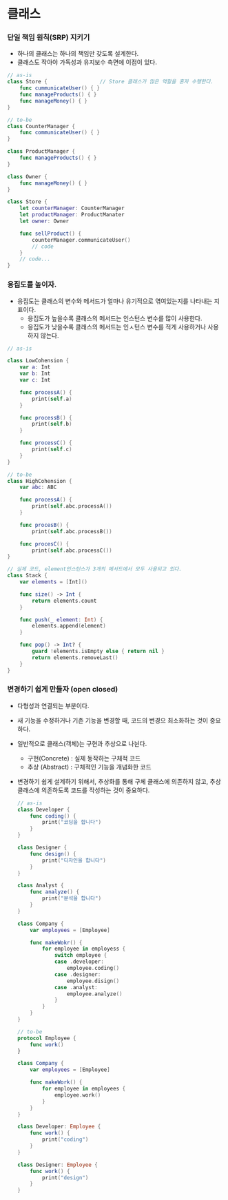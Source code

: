 # 클래스

### **단일 책임 원칙(SRP) 지키기**

* 하나의 클래스는 하나의 책임만 갖도록 설계한다.
* 클래스도 작아야 가독성과 유지보수 측면에 이점이 있다.

```swift
// as-is
class Store {                 // Store 클래스가 많은 역할을 혼자 수행한다.
    func cummunicateUser() { }
    func manageProducts() { }
    func manageMoney() { }
}
```

```swift
// to-be
class CounterManager {
    func communicateUser() { }
}

class ProductManager {
    func manageProducts() { }
}

class Owner {
    func manageMoney() { }
}

class Store {
    let counterManager: CounterManager
    let productManager: ProductManater
    let owner: Owner

    func sellProduct() {
        counterManager.communicateUser()
        // code
    }
    // code...
}
```

### **응집도를 높이자.**

* 응집도는 클래스의 변수와 메서드가 얼마나 유기적으로 엮여있는지를 나타내는 지표이다.
  * 응집도가 높을수록 클래스의 메서드는 인스턴스 변수를 많이 사용한다.
  * 응집도가 낮을수록 클래스의 메서드는 인ㅅ턴스 변수를 적게 사용하거나 사용하지 않는다.

```swift
// as-is

class LowCohension {
    var a: Int
    var b: Int
    var c: Int

    func processA() {
        print(self.a)
    }

    func processB() {
        print(self.b)
    }

    func processC() {
        print(self.c)
    }
}
```

```swift
// to-be
class HighCohension {
    var abc: ABC

    func processA() {
        print(self.abc.processA())
    }

    func procesB() {
        print(self.abc.processB())

    func procesC() {
        print(self.abc.processC())
}
```

```swift
// 실제 코드, element인스턴스가 3개의 메서드에서 모두 사용되고 있다.
class Stack { 
    var elements = [Int]()

    func size() -> Int {
        return elements.count
    }

    func push(_ element: Int) {
        elements.append(element)
    }

    func pop() -> Int? {
        guard !elements.isEmpty else { return nil }
        return elements.removeLast()
    }
}
```



### **변경하기 쉽게 만들자 (open closed)**

* 다형성과 연결되는 부분이다.
* 새 기능을 수정하거나 기존 기능을 변경할 때, 코드의 변경으 최소화하는 것이 중요하다.
* 일반적으로 클래스(객체)는 구현과 추상으로 나뉜다.
  * 구현(Concrete) : 실제 동작하는 구체적 코드
  * 추상 (Abstract) : 구체적인 기능을 개념화한 코드
*   변경하기 쉽게 설계하기 위해서, 추상화를 통해 구체 클래스에 의존하지 않고, 추상 클래스에 의존하도록 코드를 작성하는 것이 중요하다.

    ```swift
    // as-is
    class Developer {
        func coding() {
            print("코딩을 합니다")
        }
    }

    class Designer {
        func design() {
            print("디자인을 합니다")
        }
    }

    class Analyst {
        func analyze() {
            print("분석을 합니다")
        }
    }

    class Company {
        var employees = [Employee]

        func makeWokr() {
            for employee in employess {
                switch employee {
                case .developer:
                    employee.coding()
                case .designer:
                    employee.disign()
                case .analyst:
                    employee.analyze()
                }
            }
        }
    }
    ```

    ```swift
    // to-be
    protocol Employee {
        func work()
    }

    class Company {
        var employees = [Employee]

        func makeWork() {
            for employee in employees {
                employee.work()
            }
        }
    }

    class Developer: Employee {
        func work() {
            print("coding")
        }
    }

    class Designer: Employee {
        func work() {
            print("design")
        }
    }
    ```
